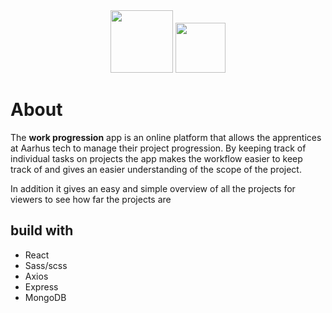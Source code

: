 <div align="center"> 
  <img src="https://www.aarhustech.dk/media/adobbtpk/udklip.png" height="100px"/>
  <img src="https://upload.wikimedia.org/wikipedia/commons/thumb/1/14/AARHUS_TECH_logo.svg/740px-AARHUS_TECH_logo.svg.png" height="80px"/>
</div>

# About

The **work progression** app is an online platform that allows the apprentices at Aarhus tech to manage their project progression. By keeping track of individual tasks on projects the app makes the workflow easier to keep track of and gives an easier understanding of the scope of the project.

In addition it gives an easy and simple overview of all the projects for viewers to see how far the projects are 

## build with

* React
* Sass/scss
* Axios
* Express
* MongoDB
